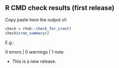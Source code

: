 ## R CMD check results (first release)

Copy paste here the output of:

```r
check = rhub::check_for_cran()
check$cran_summary()
```

E.g.: 

0 errors | 0 warnings | 1 note

* This is a new release.
